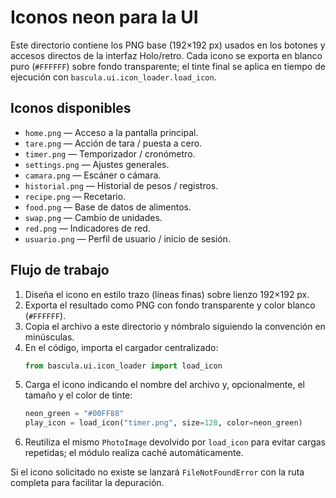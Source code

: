 # Iconos neon para la UI

Este directorio contiene los PNG base (192×192 px) usados en los botones y accesos directos de la interfaz Holo/retro. Cada icono se exporta en blanco puro (`#FFFFFF`) sobre fondo transparente; el tinte final se aplica en tiempo de ejecución con `bascula.ui.icon_loader.load_icon`.

## Iconos disponibles

- `home.png` — Acceso a la pantalla principal.
- `tare.png` — Acción de tara / puesta a cero.
- `timer.png` — Temporizador / cronómetro.
- `settings.png` — Ajustes generales.
- `camara.png` — Escáner o cámara.
- `historial.png` — Historial de pesos / registros.
- `recipe.png` — Recetario.
- `food.png` — Base de datos de alimentos.
- `swap.png` — Cambio de unidades.
- `red.png` — Indicadores de red.
- `usuario.png` — Perfil de usuario / inicio de sesión.

## Flujo de trabajo

1. Diseña el icono en estilo trazo (líneas finas) sobre lienzo 192×192 px.
2. Exporta el resultado como PNG con fondo transparente y color blanco (`#FFFFFF`).
3. Copia el archivo a este directorio y nómbralo siguiendo la convención en minúsculas.
4. En el código, importa el cargador centralizado:
   ```python
   from bascula.ui.icon_loader import load_icon
   ```
5. Carga el icono indicando el nombre del archivo y, opcionalmente, el tamaño y el color de tinte:
   ```python
   neon_green = "#00FF88"
   play_icon = load_icon("timer.png", size=128, color=neon_green)
   ```
6. Reutiliza el mismo `PhotoImage` devolvido por `load_icon` para evitar cargas repetidas; el módulo realiza caché automáticamente.

Si el icono solicitado no existe se lanzará `FileNotFoundError` con la ruta completa para facilitar la depuración.

